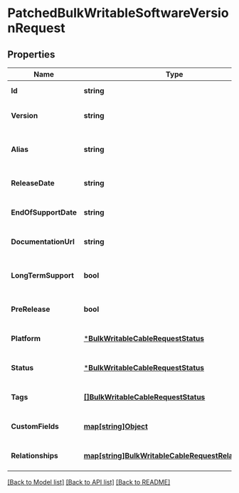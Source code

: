 # PatchedBulkWritableSoftwareVersionRequest

## Properties
Name | Type | Description | Notes
------------ | ------------- | ------------- | -------------
**Id** | **string** |  | [default to null]
**Version** | **string** |  | [optional] [default to null]
**Alias** | **string** | Optional alternative label for this version | [optional] [default to null]
**ReleaseDate** | **string** |  | [optional] [default to null]
**EndOfSupportDate** | **string** |  | [optional] [default to null]
**DocumentationUrl** | **string** |  | [optional] [default to null]
**LongTermSupport** | **bool** | Is a Long Term Support version | [optional] [default to null]
**PreRelease** | **bool** | Is a Pre-Release version | [optional] [default to null]
**Platform** | [***BulkWritableCableRequestStatus**](BulkWritableCableRequest_status.md) |  | [optional] [default to null]
**Status** | [***BulkWritableCableRequestStatus**](BulkWritableCableRequest_status.md) |  | [optional] [default to null]
**Tags** | [**[]BulkWritableCableRequestStatus**](BulkWritableCableRequest_status.md) |  | [optional] [default to null]
**CustomFields** | [**map[string]Object**](.md) |  | [optional] [default to null]
**Relationships** | [**map[string]BulkWritableCableRequestRelationships**](BulkWritableCableRequest_relationships.md) |  | [optional] [default to null]

[[Back to Model list]](../README.md#documentation-for-models) [[Back to API list]](../README.md#documentation-for-api-endpoints) [[Back to README]](../README.md)


